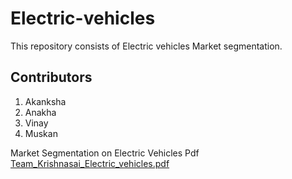 # Electric-vehicles
This repository consists of Electric vehicles Market segmentation.

## Contributors
1. Akanksha
2. Anakha
3. Vinay
4. Muskan

Market Segmentation on Electric Vehicles Pdf
[Team_Krishnasai_Electric_vehicles.pdf](https://github.com/krishnasainakka/Electric-vehicles/files/12474529/Team_Krishnasai_Electric_vehicles.pdf)
